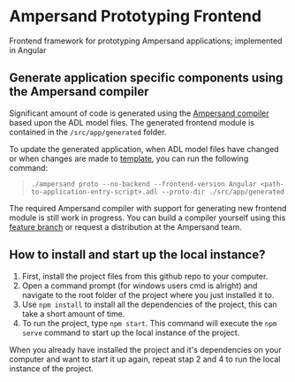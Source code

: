 # Ampersand Prototyping Frontend

Frontend framework for prototyping Ampersand applications; implemented in Angular

## Generate application specific components using the Ampersand compiler

Significant amount of code is generated using the [Ampersand compiler](https://github.com/AmpersandTarski/Ampersand) based upon the ADL model files. The generated frontend module is contained in the `/src/app/generated` folder.

To update the generated application, when ADL model files have changed or when changes are made to [template](./src/app/generated/.templates), you can run the following command:

> `./ampersand proto --no-backend --frontend-version Angular <path-to-application-entry-script>.adl --proto-dir ./src/app/generated`

The required Ampersand compiler with support for generating new frontend module is still work in progress. You can build a compiler yourself using this [feature branch](https://github.com/AmpersandTarski/Ampersand/tree/feature/angularGenerator) or request a distribution at the Ampersand team.

## How to install and start up the local instance?

1. First, install the project files from this github repo to your computer.
2. Open a command prompt (for windows users cmd is alright) and navigate to the root folder of the project where you just installed it to.
3. Use `npm install` to install all the dependencies of the project, this can take a short amount of time.
4. To run the project, type `npm start`. This command will execute the `npm serve` command to start up the local instance of the project.

When you already have installed the project and it's dependencies on your computer and want to start it up again, repeat stap 2 and 4 to run the local instance of the project.
